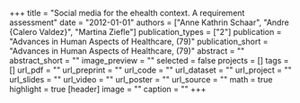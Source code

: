 +++
title = "Social media for the ehealth context. A requirement assessment"
date = "2012-01-01"
authors = ["Anne Kathrin Schaar", "Andre {Calero Valdez}", "Martina Ziefle"]
publication_types = ["2"]
publication = "Advances in Human Aspects of Healthcare, (79)"
publication_short = "Advances in Human Aspects of Healthcare, (79)"
abstract = ""
abstract_short = ""
image_preview = ""
selected = false
projects = []
tags = []
url_pdf = ""
url_preprint = ""
url_code = ""
url_dataset = ""
url_project = ""
url_slides = ""
url_video = ""
url_poster = ""
url_source = ""
math = true
highlight = true
[header]
image = ""
caption = ""
+++
